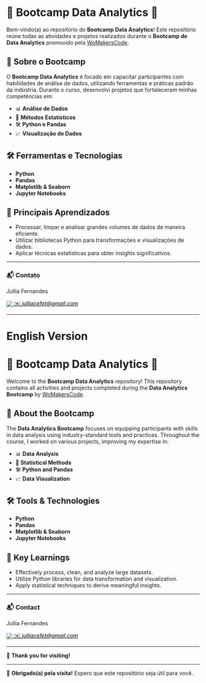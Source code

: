 # 🌟 Bootcamp Data Analytics 🌟

Bem-vindo(a) ao repositório do **Bootcamp Data Analytics**! Este repositório reúne todas as atividades e projetos realizados durante o **Bootcamp de Data Analytics** promovido pela [WoMakersCode](https://womakerscode.org).

## 📝 Sobre o Bootcamp
O **Bootcamp Data Analytics** é focado em capacitar participantes com habilidades de análise de dados, utilizando ferramentas e práticas padrão da indústria. Durante o curso, desenvolvi projetos que fortaleceram minhas competências em:

- 📊 **Análise de Dados**
- 🧮 **Métodos Estatísticos**
- 🛠 **Python e Pandas**
- 📈 **Visualização de Dados**
<!-- 
## 🚀 Projetos Incluídos
1. **Projeto 1: Estatísticas Descritivas**
   - 📁 Pasta: `/project-1`
   - 🔍 Foco: Análise de dados utilizando ferramentas de estatística descritiva.

2. **Projeto 2: Limpeza e Preparação de Dados**
   - 📁 Pasta: `/project-2`
   - 🧹 Foco: Técnicas de limpeza de dados, tratamento de valores ausentes e preparação de dados.

3. **Projeto 3: Visualização de Dados**
   - 📁 Pasta: `/project-3`
   - 🎨 Foco: Visualização de dados com as bibliotecas Matplotlib e Seaborn.
-->
## 🛠 Ferramentas e Tecnologias
- **Python**
- **Pandas**
- **Matplotlib & Seaborn**
- **Jupyter Notebooks**

## 🌟 Principais Aprendizados
- Processar, limpar e analisar grandes volumes de dados de maneira eficiente.
- Utilizar bibliotecas Python para transformações e visualizações de dados.
- Aplicar técnicas estatísticas para obter insights significativos.

---

### 📬 Contato 
<p align="justify"> Jullia Fernandes</p>
 <a href="https://t.me/JulliaFernandes">
 <img align="center" src="https://img.shields.io/badge/Telegram-2CA5E0?style=for-the-badge&logo=telegram&logoColor=white"/> 
 </div>
<a style="color:black" href="mailto:julliacefet@gmail.com?subject=[GitHub]%20Source%20Dynamic%20Lists">
✉️ <i>julliacefet@gmail.com</i>
</a>

---

# English Version

# 🌟 Bootcamp Data Analytics 🌟

Welcome to the **Bootcamp Data Analytics** repository! This repository contains all activities and projects completed during the **Data Analytics Bootcamp** by [WoMakersCode](https://womakerscode.org).

## 📝 About the Bootcamp
The **Data Analytics Bootcamp** focuses on equipping participants with skills in data analysis using industry-standard tools and practices. Throughout the course, I worked on various projects, improving my expertise in:

- 📊 **Data Analysis**
- 🧮 **Statistical Methods**
- 🛠 **Python and Pandas**
- 📈 **Data Visualization**
  
<!--
## 🚀 Projects Included
1. **Project 1: Descriptive Statistics**
   - 📁 Folder: `/project-1`
   - 🔍 Focus: Analyzing datasets using descriptive statistics tools.

2. **Project 2: Data Cleaning and Preparation**
   - 📁 Folder: `/project-2`
   - 🧹 Focus: Techniques for cleaning data, handling missing values, and preparing data for analysis.

3. **Project 3: Data Visualization**
   - 📁 Folder: `/project-3`
   - 🎨 Focus: Visualizing data with Matplotlib and Seaborn libraries.
-->

## 🛠 Tools & Technologies
- **Python**
- **Pandas**
- **Matplotlib & Seaborn**
- **Jupyter Notebooks**

## 🌟 Key Learnings
- Effectively process, clean, and analyze large datasets.
- Utilize Python libraries for data transformation and visualization.
- Apply statistical techniques to derive meaningful insights.

---

### 📬 Contact
<p align="justify"> Jullia Fernandes</p>
 <a href="https://t.me/JulliaFernandes">
 <img align="center" src="https://img.shields.io/badge/Telegram-2CA5E0?style=for-the-badge&logo=telegram&logoColor=white"/> 
 </div>
<a style="color:black" href="mailto:julliacefet@gmail.com?subject=[GitHub]%20Source%20Dynamic%20Lists">
✉️ <i>julliacefet@gmail.com</i>
</a>

---

🎉 **Thank you for visiting!**


---

🎉 **Obrigado(a) pela visita!** Espero que este repositório seja útil para você.

